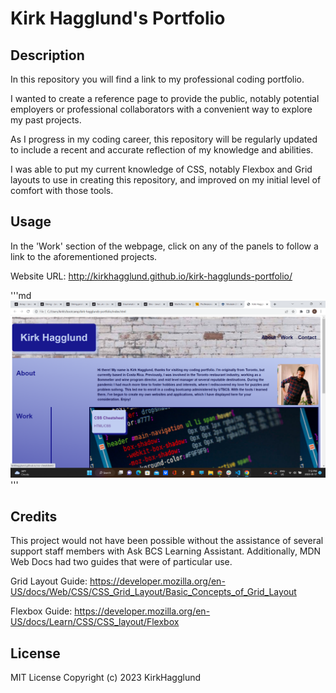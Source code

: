 # Kirk Hagglund's Portfolio

## Description

In this repository you will find a link to my professional coding portfolio. 

I wanted to create a reference page to provide the public, notably potential employers or professional collaborators with a convenient way to explore my past projects.

As I progress in my coding career, this repository will be regularly updated to include a recent and accurate reflection of my knowledge and abilities.

I was able to put my current knowledge of CSS, notably Flexbox and Grid layouts to use in creating this repository, and improved on my initial level of comfort with those tools.

## Usage

In the 'Work' section of the webpage, click on any of the panels to follow a link to the aforementioned projects. 

Website URL: http://kirkhagglund.github.io/kirk-hagglunds-portfolio/

'''md
![A screenshot of the website](assets/images/webpage-screenshot.png)
'''

## Credits

This project would not have been possible without the assistance of several support staff members with Ask BCS Learning Assistant. Additionally, MDN Web Docs had two guides that were of particular use.

Grid Layout Guide: https://developer.mozilla.org/en-US/docs/Web/CSS/CSS_Grid_Layout/Basic_Concepts_of_Grid_Layout

Flexbox Guide: https://developer.mozilla.org/en-US/docs/Learn/CSS/CSS_layout/Flexbox

## License

MIT License Copyright (c) 2023 KirkHagglund